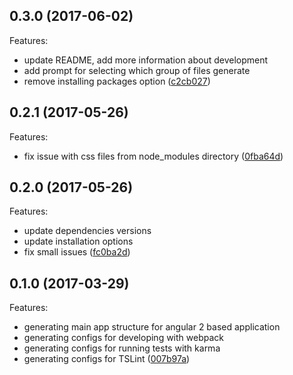 ## 0.3.0 (2017-06-02)
Features:
  - update README, add more information about development
  - add prompt for selecting which group of files generate
  - remove installing packages option ([c2cb027](https://github.com/MLSDev/generator-waab/commit/c2cb027ef9c7edee23a6825d99a479eabedf9773))
  
## 0.2.1 (2017-05-26)
Features:
  - fix issue with css files from node_modules directory
  ([0fba64d](https://github.com/MLSDev/generator-waab/commit/0fba64dce74c94b43cf99b918d8afeda04051066))
  
## 0.2.0 (2017-05-26)
Features:
  - update dependencies versions
  - update installation options 
  - fix small issues 
  ([fc0ba2d](https://github.com/MLSDev/generator-waab/commit/fc0ba2dc53fb1084a90c136bb5bc8e20b6d598c1))
  
## 0.1.0 (2017-03-29)
Features:
  - generating main app structure for angular 2 based application
  - generating configs for developing with webpack 
  - generating configs for running tests with karma 
  - generating configs for TSLint 
  ([007b97a](https://github.com/MLSDev/generator-waab/commit/007b97a651547be159008f99dbcf28ceadb51fad))
